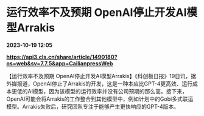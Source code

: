 # 运行效率不及预期 OpenAI停止开发AI模型Arrakis

**2023-10-19 12:05**

**https://api3.cls.cn/share/article/1490180?os=web&sv=7.7.5&app=CailianpressWeb**

【运行效率不及预期 OpenAI停止开发AI模型Arrakis】《科创板日报》19日讯，据外媒报道，OpenAI停止了Arrakis的开发，这是一种本应比GPT-4更高效、运行成本更低的AI模型，因为该模型的运行效率并没有公司预期的那么高。接下来，OpenAI可能会将Arrakis的工作整合到其他模型中，例如计划中的Gobi多式联运模型。Arrakis失败后，研究团队专注于能够产生更快响应的GPT-4版本。